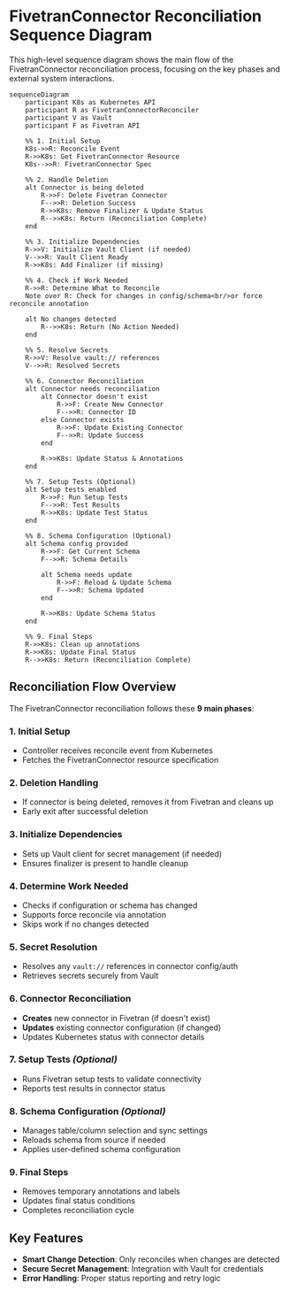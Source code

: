 # FivetranConnector Reconciliation Sequence Diagram

This high-level sequence diagram shows the main flow of the FivetranConnector reconciliation process, focusing on the key phases and external system interactions.

```mermaid
sequenceDiagram
    participant K8s as Kubernetes API
    participant R as FivetranConnectorReconciler
    participant V as Vault
    participant F as Fivetran API

    %% 1. Initial Setup
    K8s->>R: Reconcile Event
    R->>K8s: Get FivetranConnector Resource
    K8s-->>R: FivetranConnector Spec

    %% 2. Handle Deletion
    alt Connector is being deleted
        R->>F: Delete Fivetran Connector
        F-->>R: Deletion Success
        R->>K8s: Remove Finalizer & Update Status
        R-->>K8s: Return (Reconciliation Complete)
    end

    %% 3. Initialize Dependencies
    R->>V: Initialize Vault Client (if needed)
    V-->>R: Vault Client Ready
    R->>K8s: Add Finalizer (if missing)

    %% 4. Check if Work Needed
    R->>R: Determine What to Reconcile
    Note over R: Check for changes in config/schema<br/>or force reconcile annotation

    alt No changes detected
        R-->>K8s: Return (No Action Needed)
    end

    %% 5. Resolve Secrets
    R->>V: Resolve vault:// references
    V-->>R: Resolved Secrets

    %% 6. Connector Reconciliation
    alt Connector needs reconciliation
        alt Connector doesn't exist
            R->>F: Create New Connector
            F-->>R: Connector ID
        else Connector exists
            R->>F: Update Existing Connector
            F-->>R: Update Success
        end
        
        R->>K8s: Update Status & Annotations
    end

    %% 7. Setup Tests (Optional)
    alt Setup tests enabled
        R->>F: Run Setup Tests
        F-->>R: Test Results
        R->>K8s: Update Test Status
    end

    %% 8. Schema Configuration (Optional)
    alt Schema config provided
        R->>F: Get Current Schema
        F-->>R: Schema Details
        
        alt Schema needs update
            R->>F: Reload & Update Schema
            F-->>R: Schema Updated
        end
        
        R->>K8s: Update Schema Status
    end

    %% 9. Final Steps
    R->>K8s: Clean up annotations
    R->>K8s: Update Final Status
    R-->>K8s: Return (Reconciliation Complete)
```

## Reconciliation Flow Overview

The FivetranConnector reconciliation follows these **9 main phases**:

### 1. **Initial Setup**
- Controller receives reconcile event from Kubernetes
- Fetches the FivetranConnector resource specification

### 2. **Deletion Handling** 
- If connector is being deleted, removes it from Fivetran and cleans up
- Early exit after successful deletion

### 3. **Initialize Dependencies**
- Sets up Vault client for secret management (if needed)
- Ensures finalizer is present to handle cleanup

### 4. **Determine Work Needed**
- Checks if configuration or schema has changed
- Supports force reconcile via annotation
- Skips work if no changes detected

### 5. **Secret Resolution**
- Resolves any `vault://` references in connector config/auth
- Retrieves secrets securely from Vault

### 6. **Connector Reconciliation**
- **Creates** new connector in Fivetran (if doesn't exist)
- **Updates** existing connector configuration (if changed)
- Updates Kubernetes status with connector details

### 7. **Setup Tests** _(Optional)_
- Runs Fivetran setup tests to validate connectivity
- Reports test results in connector status

### 8. **Schema Configuration** _(Optional)_
- Manages table/column selection and sync settings
- Reloads schema from source if needed
- Applies user-defined schema configuration

### 9. **Final Steps**
- Removes temporary annotations and labels
- Updates final status conditions
- Completes reconciliation cycle

## Key Features

- **Smart Change Detection**: Only reconciles when changes are detected
- **Secure Secret Management**: Integration with Vault for credentials
- **Error Handling**: Proper status reporting and retry logic
